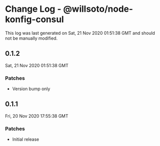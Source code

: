 # Change Log - @willsoto/node-konfig-consul

This log was last generated on Sat, 21 Nov 2020 01:51:38 GMT and should not be manually modified.

## 0.1.2
Sat, 21 Nov 2020 01:51:38 GMT

### Patches

- Version bump only

## 0.1.1
Fri, 20 Nov 2020 17:55:38 GMT

### Patches

- Initial release

